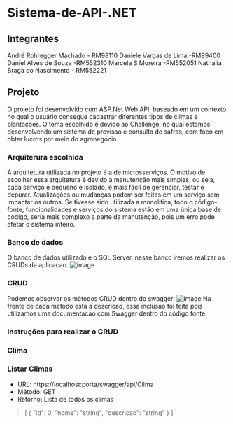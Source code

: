 # Sistema-de-API-.NET

## Integrantes

André Rohregger Machado - RM98110
Daniele Vargas de Lima -RM99400
Daniel Alves de Souza -RM552310
Marcela S Moreira -RM552051
Nathalia Braga do Nascimento - RM552221

## Projeto

O projeto foi desenvolvido com ASP.Net Web API, baseado em um contexto no qual o usuário consegue cadastrar diferentes tipos de climas e plantaçoes. O tema escolhido é devido ao Challenge, no qual estamos desenvolvendo um sistema de previsao e consulta de safras, com foco em obter lucros por meio do agronegócio.

### Arquiterura escolhida

A arquitetura utilizada no projeto é a de microsserviços. O motivo de escolher essa arquitetura é devido a manutenção mais simples, ou seja, cada serviço é pequeno e isolado, é mais fácil de gerenciar, testar e depurar. Atualizações ou mudanças podem ser feitas em um serviço sem impactar os outros. Se tivesse sido utilizada a monolítica, todo o código-fonte, funcionalidades e serviços do sistema estão em uma única base de código, seria mais complexo a parte da manutenção, pois um erro pode afetar o sistema inteiro.

### Banco de dados

O banco de dados utilizado é o SQL Server, nesse banco iremos realizar os CRUDs da aplicacao.
![image](https://github.com/user-attachments/assets/8e5b771a-15dc-4320-aecd-421ead5277c5)

### CRUD

Podemos observar os métodos CRUD dentro do swagger:
![image](https://github.com/user-attachments/assets/29336585-22ce-4776-90ee-296b2ec93aad)
Na frente de cada método está a descricao, essa inclusao foi feita pois utilizamos uma documentacao com Swagger dentro do código fonte.

### Instruções para realizar o CRUD

### Clima

### Listar Climas

- URL: https://localhost:porta/swagger/api/Clima
- Método: GET
- Retorno: Lista de todos os climas

> [
  {
    "id": 0,
    "nome": "string",
    "descricao": "string"
  }
> ]



